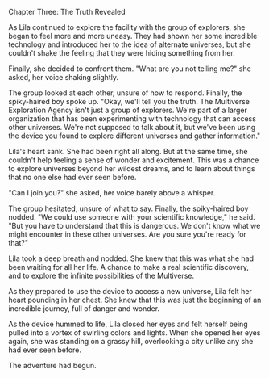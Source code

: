 Chapter Three: The Truth Revealed

As Lila continued to explore the facility with the group of explorers, she began to feel more and more uneasy. They had shown her some incredible technology and introduced her to the idea of alternate universes, but she couldn't shake the feeling that they were hiding something from her.

Finally, she decided to confront them. "What are you not telling me?" she asked, her voice shaking slightly.

The group looked at each other, unsure of how to respond. Finally, the spiky-haired boy spoke up. "Okay, we'll tell you the truth. The Multiverse Exploration Agency isn't just a group of explorers. We're part of a larger organization that has been experimenting with technology that can access other universes. We're not supposed to talk about it, but we've been using the device you found to explore different universes and gather information."

Lila's heart sank. She had been right all along. But at the same time, she couldn't help feeling a sense of wonder and excitement. This was a chance to explore universes beyond her wildest dreams, and to learn about things that no one else had ever seen before.

"Can I join you?" she asked, her voice barely above a whisper.

The group hesitated, unsure of what to say. Finally, the spiky-haired boy nodded. "We could use someone with your scientific knowledge," he said. "But you have to understand that this is dangerous. We don't know what we might encounter in these other universes. Are you sure you're ready for that?"

Lila took a deep breath and nodded. She knew that this was what she had been waiting for all her life. A chance to make a real scientific discovery, and to explore the infinite possibilities of the Multiverse.

As they prepared to use the device to access a new universe, Lila felt her heart pounding in her chest. She knew that this was just the beginning of an incredible journey, full of danger and wonder.

As the device hummed to life, Lila closed her eyes and felt herself being pulled into a vortex of swirling colors and lights. When she opened her eyes again, she was standing on a grassy hill, overlooking a city unlike any she had ever seen before.

The adventure had begun.
